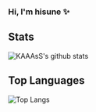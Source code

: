 ### Hi, I'm hisune ✨

## Stats
![KAAAsS's github stats](https://github-readme-stats.vercel.app/api?username=hisune&theme=dark&show_icons=true)

## Top Languages
![Top Langs](https://github-readme-stats.vercel.app/api/top-langs/?username=hisune&theme=dark&langs_count=5&layout=compact)
